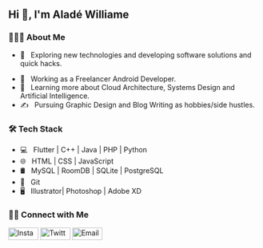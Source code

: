 <h2>Hi 👋, I'm Aladé Williame</h2>

<!-- [![ReadMe Card](https://github-readme-stats.vercel.app/api/pin/?username=ravi84184&repo=Awesome-Profile-README-templates)](https://github.com/ravi84184/Awesome-Profile-README-templates) -->

<h3> 👨🏻‍💻 About Me </h3>

- 🤔 &nbsp; Exploring new technologies and developing software solutions and quick hacks.
<!-- - 🎓 &nbsp; Studying Computer Science and Mathematics at University of Massachusetts Amherst. -->
- 💼 &nbsp; Working as a Freelancer Android Developer.
- 🌱 &nbsp; Learning more about Cloud Architecture, Systems Design and Artificial Intelligence.
- ✍️ &nbsp; Pursuing Graphic Design and Blog Writing as hobbies/side hustles.

<h3>🛠 Tech Stack</h3>

- 💻 &nbsp; Flutter | C++ | Java | PHP | Python
- 🌐 &nbsp; HTML | CSS | JavaScript 
- 🛢 &nbsp; MySQL | RoomDB | SQLite | PostgreSQL
- 🔧 &nbsp; Git 
- 🖥 &nbsp; Illustrator| Photoshop | Adobe XD

<h3> 🤝🏻 Connect with Me </h3>

<p align="center">
<!-- <a href="https://www.adityavsingh.com/"><img alt="Website" src="https://img.shields.io/badge/Website-www.adityavsingh.com-blue?style=flat-square&logo=google-chrome"></a>-->
<!--<a href="https://www.linkedin.com/in/ravi-patel-99461014a"><img alt="LinkedIn" src="https://img.shields.io/badge/LinkedIn-Ravi%20Patel-blue?style=flat-square&logo=linkedin"></a>-->

<a href="https://www.instagram.com/cyberdine_01/"><img alt="Instagram" src="https://play-lh.googleusercontent.com/9ASiwrVdio0I2i2Sd1UzRczyL81piJoKfKKBoC8PUm2q6565NMQwUJCuNGwH-enhm00" height="25" width="60"></a>
<a href="https://twitter.com/alade_williame"><img alt="Twitter" src="https://www.technobezz.com/files/uploads/2020/04/twitter-logo.jpg" height="25" width="60"></a>
<a href="mailto:ravipatel84184@gmail.com"><img alt="Email" src="https://cellphones.com.vn/sforum/wp-content/uploads/2020/10/newgmaillogo.0.jpg" height="25" width="60"></a>
</p>





<!--
**alade-01/alade-01** is a ✨ _special_ ✨ repository because its `README.md` (this file) appears on your GitHub profile.

Here are some ideas to get you started:

- 🔭 I’m currently working on ...
- 🌱 I’m currently learning ...
- 👯 I’m looking to collaborate on ...
- 🤔 I’m looking for help with ...
- 💬 Ask me about ...
- 📫 How to reach me: ...
- 😄 Pronouns: ...
- ⚡ Fun fact: ...
-->
